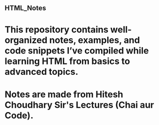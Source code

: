 ## HTML_Notes
# This repository contains well-organized notes, examples, and code snippets I’ve compiled while learning HTML from basics to advanced topics.
# Notes are made from Hitesh Choudhary Sir's Lectures (Chai aur Code).
